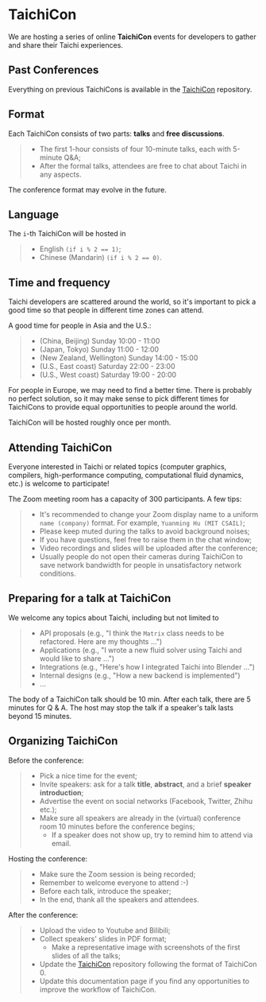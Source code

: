 TaichiCon
=========

We are hosting a series of online **TaichiCon** events for developers to
gather and share their Taichi experiences.

Past Conferences
----------------

Everything on previous TaichiCons is available in the
[TaichiCon](https://github.com/taichi-dev/taichicon) repository.

Format
------

Each TaichiCon consists of two parts: **talks** and **free
discussions**.

> -   The first 1-hour consists of four 10-minute talks, each with
>     5-minute Q&A;
> -   After the formal talks, attendees are free to chat about Taichi in
>     any aspects.

The conference format may evolve in the future.

Language
--------

The `i`-th TaichiCon will be hosted in

> -   English `(if i % 2 == 1)`;
> -   Chinese (Mandarin) `(if i % 2 == 0)`.

Time and frequency
------------------

Taichi developers are scattered around the world, so it\'s important to
pick a good time so that people in different time zones can attend.

A good time for people in Asia and the U.S.:

> -   (China, Beijing) Sunday 10:00 - 11:00
> -   (Japan, Tokyo) Sunday 11:00 - 12:00
> -   (New Zealand, Wellington) Sunday 14:00 - 15:00
> -   (U.S., East coast) Saturday 22:00 - 23:00
> -   (U.S., West coast) Saturday 19:00 - 20:00

For people in Europe, we may need to find a better time. There is
probably no perfect solution, so it may make sense to pick different
times for TaichiCons to provide equal opportunities to people around the
world.

TaichiCon will be hosted roughly once per month.

Attending TaichiCon
-------------------

Everyone interested in Taichi or related topics (computer graphics,
compilers, high-performance computing, computational fluid dynamics,
etc.) is welcome to participate!

The Zoom meeting room has a capacity of 300 participants. A few tips:

> -   It\'s recommended to change your Zoom display name to a uniform
>     `name (company)` format. For example, `Yuanming Hu (MIT CSAIL)`;
> -   Please keep muted during the talks to avoid background noises;
> -   If you have questions, feel free to raise them in the chat window;
> -   Video recordings and slides will be uploaded after the conference;
> -   Usually people do not open their cameras during TaichiCon to save
>     network bandwidth for people in unsatisfactory network conditions.

Preparing for a talk at TaichiCon
---------------------------------

We welcome any topics about Taichi, including but not limited to

> -   API proposals (e.g., \"I think the `Matrix` class needs to be
>     refactored. Here are my thoughts \...\")
> -   Applications (e.g., \"I wrote a new fluid solver using Taichi and
>     would like to share \...\")
> -   Integrations (e.g., \"Here\'s how I integrated Taichi into Blender
>     \...\")
> -   Internal designs (e.g., \"How a new backend is implemented\")
> -   \...

The body of a TaichiCon talk should be 10 min. After each talk, there
are 5 minutes for Q & A. The host may stop the talk if a speaker\'s talk
lasts beyond 15 minutes.

Organizing TaichiCon
--------------------

Before the conference:

> -   Pick a nice time for the event;
> -   Invite speakers: ask for a talk **title**, **abstract**, and a
>     brief **speaker introduction**;
> -   Advertise the event on social networks (Facebook, Twitter, Zhihu
>     etc.);
> -   Make sure all speakers are already in the (virtual) conference
>     room 10 minutes before the conference begins;
>     -   If a speaker does not show up, try to remind him to attend via
>         email.

Hosting the conference:

> -   Make sure the Zoom session is being recorded;
> -   Remember to welcome everyone to attend :-)
> -   Before each talk, introduce the speaker;
> -   In the end, thank all the speakers and attendees.

After the conference:

> -   Upload the video to Youtube and Bilibili;
> -   Collect speakers\' slides in PDF format;
>     -   Make a representative image with screenshots of the first
>         slides of all the talks;
> -   Update the [TaichiCon](https://github.com/taichi-dev/taichicon)
>     repository following the format of TaichiCon 0.
> -   Update this documentation page if you find any opportunities to
>     improve the workflow of TaichiCon.
